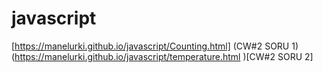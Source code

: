 # javascript
[https://manelurki.github.io/javascript/Counting.html] (CW#2 SORU 1)
(https://manelurki.github.io/javascript/temperature.html  )[CW#2 SORU 2]

